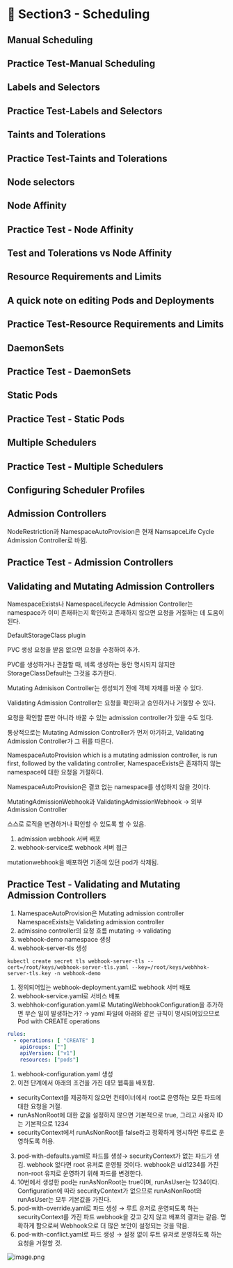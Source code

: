 # 🍨 Section3 - Scheduling

## Manual Scheduling


## Practice Test-Manual Scheduling


## Labels and Selectors


## Practice Test-Labels and Selectors


## Taints and Tolerations


## Practice Test-Taints and Tolerations


## Node selectors


## Node Affinity


## Practice Test - Node Affinity


## Test and Tolerations vs Node Affinity


## Resource Requirements and Limits


## A quick note on editing Pods and Deployments


## Practice Test-Resource Requirements and Limits


## DaemonSets


## Practice Test - DaemonSets


## Static Pods


## Practice Test - Static Pods


## Multiple Schedulers


## Practice Test - Multiple Schedulers


## Configuring Scheduler Profiles


## Admission Controllers


NodeRestriction과 NamespaceAutoProvision은 현재 NamsapceLife Cycle Admission Controller로 바뀜.


## Practice Test - Admission Controllers


## Validating and Mutating Admission Controllers


NamespaceExists나 NamespaceLifecycle Admission Controller는 namespace가 이미 존재하는지 확인하고 존재하지 않으면 요청을 거절하는 데 도움이 된다.


DefaultStorageClass plugin


PVC 생성 요청을 받음 없으면 요청을 수정하여 추가.


PVC를 생성하거나 관찰할 때, 비록 생성하는 동안 명시되지 않지만 StorageClassDefault는 그것을 추가한다.


Mutating Admisison Controller는 생성되기 전에 객체 자체를 바꿀 수 있다.


Validating Admission Controller는 요청을 확인하고 승인하거나 거절할 수 있다.


요청을 확인할 뿐만 아니라 바꿀 수 있는 admission controller가 있을 수도 있다.


통상적으로는 Mutating Admission Controller가 먼저 야기하고, Validating Admission Controller가 그 뒤를 따른다.


NamespaceAutoProvision which is a mutating admission controller, is run first, followed by the validating controller, NamespaceExists은 존재하지 않는 namespace에 대한 요청을 거절하다.


NamespaceAutoProvision은 결코 없는 namespace를 생성하지 않을 것이다.


MutatingAdmissionWebhook과 ValidatingAdmissionWebhook → 외부 Admission Controller


스스로 로직을 변경하거나 확인할 수 있도록 할 수 있음.

1. admission webhook 서버 배포
2. webhook-service로 webhook 서버 접근

mutationwebhook을 배포하면 기존에 있던 pod가 삭제됨.


## Practice Test - Validating and Mutating Admission Controllers

1. NamespaceAutoProvision은 Mutating admission controller
NamespaceExists는 Validating admission controller
2. admissino controller의 요청 흐름
mutating → validating
3. webhook-demo namespace 생성
4. webhook-server-tls 생성

```shell
kubectl create secret tls webhook-server-tls --cert=/root/keys/webhook-server-tls.yaml --key=/root/keys/webhhok-server-tls.key -n webhook-demo
```

1. 정의되어있는 webhook-deployment.yaml로 webhook 서버 배포
2. webhook-service.yaml로 서비스 배포
3. webhhok-configuration.yaml로 MutatingWebhookConfiguration을 추가하면 무슨 일이 발생하는가?
→ yaml 파일에 아래와 같은 규칙이 명시되어있으므로 Pod with CREATE operations

```yaml
rules:
  - operations: [ "CREATE" ]
    apiGroups: [""]
    apiVersion: ["v1"]
    resources: ["pods"]
```

1. webhook-configuration.yaml 생성
2. 이전 단계에서 아래의 조건을 가진 데모 웹훅을 배포함.
- securityContext를 제공하지 않으면 컨테이너에서 root로 운영하는 모든 파드에 대한 요청을 거절.
- runAsNonRoot에 대한 값을 설정하지 않으면 기본적으로 true, 그리고 사용자 ID는 기본적으로 1234
- securityContext에서 runAsNonRoot를 false라고 정확하게 명시하면 루트로 운영하도록 허용.
3. pod-with-defaults.yaml로 파드를 생성→ securityContext가 없는 파드가 생김.
webhook 없다면 root 유저로 운영될 것이다. webhook은 uid1234를 가진 non-root 유저로 운영하기 위해 파드를 변경한다.
4. 10번에서 생성한 pod는 runAsNonRoot는 true이며, runAsUser는 1234이다.
Configuration에 따라 securityContext가 없으므로 runAsNonRoot와 runAsUser는 모두 기본값을 가진다.
5. pod-with-override.yaml로 파드 생성 → 루트 유저로 운영되도록 하는 securityContext를 가진 파드
webhook을 갖고 갖지 않고 배포의 결과는 같음.
명확하게 함으로써 Webhook으로 더 많은 보안이 설정되는 것을 막음.
6. pod-with-conflict.yaml로 파드 생성 → 
설정 없이 루트 유저로 운영하도록 하는 요청을 거절할 것.

![image.png](https://prod-files-secure.s3.us-west-2.amazonaws.com/b2ea2032-00e9-4883-a13b-cb03cf5b2334/501c3b54-0de4-44d6-afe6-eca0c6373e4f/image.png?X-Amz-Algorithm=AWS4-HMAC-SHA256&X-Amz-Content-Sha256=UNSIGNED-PAYLOAD&X-Amz-Credential=ASIAZI2LB4662CBEMBVK%2F20250218%2Fus-west-2%2Fs3%2Faws4_request&X-Amz-Date=20250218T081434Z&X-Amz-Expires=3600&X-Amz-Security-Token=IQoJb3JpZ2luX2VjEGAaCXVzLXdlc3QtMiJGMEQCIGcvn8%2B%2FSuXWxO27S8mU%2Bip%2BVC4%2Fy8xu7Sf2S3cdNocGAiBnFudszWNDPpc5gPWcORFHD8aN9%2FCQhlJdfksvLoWZzyqIBAiJ%2F%2F%2F%2F%2F%2F%2F%2F%2F%2F8BEAAaDDYzNzQyMzE4MzgwNSIMri0HHwPjEk%2FI%2BuhWKtwD%2BjfIbaBAUFaiHpf11N%2BfWoGJL%2FLnMMjCLYx5ZNiX8PJbrjwUjvtsGqd6JNht2lhPdB7rg7mn1J%2BuLQYhf9sek0JTiNpV9dYSTtcS7A68oYKQKPjo6zKmIZ93J2EiU4Ez6R7m3rYX%2FJv38LB1H3Ktpz8DK6mDSllUIc3hYHaovfvN79RgiOCfHQO7Svi1X8CAXzq6pDnrlkHluXc1mC43b8Xa%2F4quAdtohhf%2FhNoocH1shhQQpSmuAeAlDBpjI%2FyZ4JExuPkmg0gWMbttgGjzqfKgWpEaAs2JU65bhEzujlEGD%2FIrvBP5PVVcLdLMRg3YZVm683cd2rvyF4FkjtaV5eL6E%2Bxe1WMx9ZSJJphhkP9OHM3Bibm0dd6EsU0c3WDF0oQK5cRed%2FtZSWrGmwXuvtBJEafWu3CHRYzDeKDmhiVM0JM83T6Wd2CUd2Njo0YL7kjAS6npt2FB%2F7XUra%2FR7SuxSiZiBYXqDDO2H9ZnRPceNWQa%2BMJB4qfMf7lsdUHUZrHjSSgRB%2BpXCxCPyuXd4nyopJShVC9VRmKOlq47R2NW1qM6n2Ua1kd5IwGq0Bmqy4EuvgAXkIkL3iW0dHIY3C4966xyKal6f87TGlTZmmNgycaRwHgvoPS%2BwWYw8f7QvQY6pgEkujDXRcf7ju5ovbHOY3EsZYwOpoSBA%2FLWbUMr9dOdxWKbd2vtkm26HI%2FSbILgS915WcXc9PM1cscgRyhlUVOTrXWu8%2BytastOmU8%2BnWSR7kJgcoAif2X9N6P0l0vFkP03Yll34siT5NScDGZxa%2Brjj8M3rkp5S6ofTSHKgkw0jkroetEHtw1r7URIn8DUdPChxWvHnIcGXCK%2B7ydPnvpZP81i%2FSNw&X-Amz-Signature=7d57a275711d8bb6506af4596758e3db14a024eb4619cd7c97af62ed015fc7ff&X-Amz-SignedHeaders=host&x-id=GetObject)

